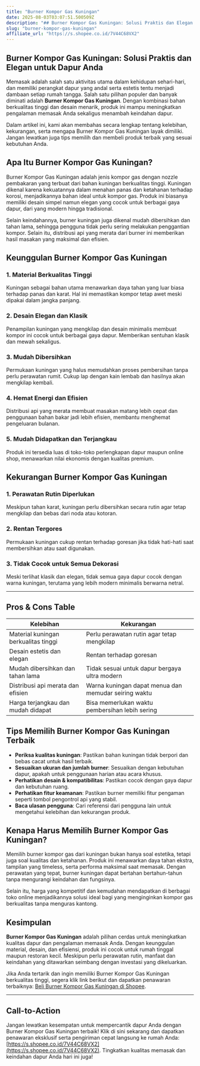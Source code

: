 ```yaml
---
title: "Burner Kompor Gas Kuningan"
date: 2025-08-03T03:07:51.500509Z
description: "## Burner Kompor Gas Kuningan: Solusi Praktis dan Elegan untuk Dapur Anda..."
slug: "burner-kompor-gas-kuningan"
affiliate_url: "https://s.shopee.co.id/7V44C68VX2"
---
```

## Burner Kompor Gas Kuningan: Solusi Praktis dan Elegan untuk Dapur Anda

Memasak adalah salah satu aktivitas utama dalam kehidupan sehari-hari, dan memiliki perangkat dapur yang andal serta estetis tentu menjadi dambaan setiap rumah tangga. Salah satu pilihan populer dan banyak diminati adalah **Burner Kompor Gas Kuningan**. Dengan kombinasi bahan berkualitas tinggi dan desain menarik, produk ini mampu meningkatkan pengalaman memasak Anda sekaligus menambah keindahan dapur.

Dalam artikel ini, kami akan membahas secara lengkap tentang kelebihan, kekurangan, serta mengapa Burner Kompor Gas Kuningan layak dimiliki. Jangan lewatkan juga tips memilih dan membeli produk terbaik yang sesuai kebutuhan Anda.

## Apa Itu Burner Kompor Gas Kuningan?

Burner Kompor Gas Kuningan adalah jenis kompor gas dengan nozzle pembakaran yang terbuat dari bahan kuningan berkualitas tinggi. Kuningan dikenal karena kekuatannya dalam menahan panas dan ketahanan terhadap korosi, menjadikannya bahan ideal untuk kompor gas. Produk ini biasanya memiliki desain simpel namun elegan yang cocok untuk berbagai gaya dapur, dari yang modern hingga tradisional.

Selain keindahannya, burner kuningan juga dikenal mudah dibersihkan dan tahan lama, sehingga pengguna tidak perlu sering melakukan penggantian kompor. Selain itu, distribusi api yang merata dari burner ini memberikan hasil masakan yang maksimal dan efisien.

## Keunggulan Burner Kompor Gas Kuningan

### 1. Material Berkualitas Tinggi
Kuningan sebagai bahan utama menawarkan daya tahan yang luar biasa terhadap panas dan karat. Hal ini memastikan kompor tetap awet meski dipakai dalam jangka panjang.

### 2. Desain Elegan dan Klasik
Penampilan kuningan yang mengkilap dan desain minimalis membuat kompor ini cocok untuk berbagai gaya dapur. Memberikan sentuhan klasik dan mewah sekaligus.

### 3. Mudah Dibersihkan
Permukaan kuningan yang halus memudahkan proses pembersihan tanpa perlu perawatan rumit. Cukup lap dengan kain lembab dan hasilnya akan mengkilap kembali.

### 4. Hemat Energi dan Efisien
Distribusi api yang merata membuat masakan matang lebih cepat dan penggunaan bahan bakar jadi lebih efisien, membantu menghemat pengeluaran bulanan.

### 5. Mudah Didapatkan dan Terjangkau
Produk ini tersedia luas di toko-toko perlengkapan dapur maupun online shop, menawarkan nilai ekonomis dengan kualitas premium.

## Kekurangan Burner Kompor Gas Kuningan

### 1. Perawatan Rutin Diperlukan
Meskipun tahan karat, kuningan perlu dibersihkan secara rutin agar tetap mengkilap dan bebas dari noda atau kotoran.

### 2. Rentan Tergores
Permukaan kuningan cukup rentan terhadap goresan jika tidak hati-hati saat membersihkan atau saat digunakan.

### 3. Tidak Cocok untuk Semua Dekorasi
Meski terlihat klasik dan elegan, tidak semua gaya dapur cocok dengan warna kuningan, terutama yang lebih modern minimalis berwarna netral.

---

## Pros & Cons Table

| Kelebihan                                              | Kekurangan                                               |
|---------------------------------------------------------|----------------------------------------------------------|
| Material kuningan berkualitas tinggi                  | Perlu perawatan rutin agar tetap mengkilap             |
| Desain estetis dan elegan                             | Rentan terhadap goresan                                 |
| Mudah dibersihkan dan tahan lama                       | Tidak sesuai untuk dapur bergaya ultra modern          |
| Distribusi api merata dan efisien                      | Warna kuningan dapat menua dan memudar seiring waktu   |
| Harga terjangkau dan mudah didapat                     | Bisa memerlukan waktu pembersihan lebih sering       |

## Tips Memilih Burner Kompor Gas Kuningan Terbaik

- **Periksa kualitas kuningan**: Pastikan bahan kuningan tidak berpori dan bebas cacat untuk hasil terbaik.
- **Sesuaikan ukuran dan jumlah burner**: Sesuaikan dengan kebutuhan dapur, apakah untuk penggunaan harian atau acara khusus.
- **Perhatikan desain & kompatibilitas**: Pastikan cocok dengan gaya dapur dan kebutuhan ruang.
- **Perhatikan fitur keamanan**: Pastikan burner memiliki fitur pengaman seperti tombol pengontrol api yang stabil.
- **Baca ulasan pengguna**: Cari referensi dari pengguna lain untuk mengetahui kelebihan dan kekurangan produk.

## Kenapa Harus Memilih Burner Kompor Gas Kuningan?

Memilih burner kompor gas dari kuningan bukan hanya soal estetika, tetapi juga soal kualitas dan ketahanan. Produk ini menawarkan daya tahan ekstra, tampilan yang timeless, serta performa maksimal saat memasak. Dengan perawatan yang tepat, burner kuningan dapat bertahan bertahun-tahun tanpa mengurangi keindahan dan fungsinya.

Selain itu, harga yang kompetitif dan kemudahan mendapatkan di berbagai toko online menjadikannya solusi ideal bagi yang menginginkan kompor gas berkualitas tanpa menguras kantong.

## Kesimpulan

**Burner Kompor Gas Kuningan** adalah pilihan cerdas untuk meningkatkan kualitas dapur dan pengalaman memasak Anda. Dengan keunggulan material, desain, dan efisiensi, produk ini cocok untuk rumah tinggal maupun restoran kecil. Meskipun perlu perawatan rutin, manfaat dan keindahan yang ditawarkan seimbang dengan investasi yang dikeluarkan.

Jika Anda tertarik dan ingin memiliki Burner Kompor Gas Kuningan berkualitas tinggi, segera klik link berikut dan dapatkan penawaran terbaiknya: [Beli Burner Kompor Gas Kuningan di Shopee](https://s.shopee.co.id/7V44C68VX2).

---

## Call-to-Action

Jangan lewatkan kesempatan untuk mempercantik dapur Anda dengan Burner Kompor Gas Kuningan terbaik! Klik di sini sekarang dan dapatkan penawaran eksklusif serta pengiriman cepat langsung ke rumah Anda: [https://s.shopee.co.id/7V44C68VX2](https://s.shopee.co.id/7V44C68VX2). Tingkatkan kualitas memasak dan keindahan dapur Anda hari ini juga!